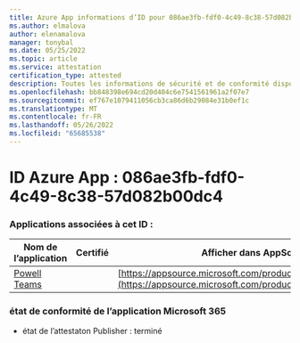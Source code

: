 ```yaml
---
title: Azure App informations d’ID pour 086ae3fb-fdf0-4c49-8c38-57d082b00dc4
ms.author: elmalova
author: elenamalova
manager: tonybal
ms.date: 05/25/2022
ms.topic: article
ms.service: attestation
certification_type: attested
description: Toutes les informations de sécurité et de conformité disponibles pour 086ae3fb-fdf0-4c49-8c38-57d082b00dc4.
ms.openlocfilehash: bb848398e694cd20d404c6e7541561961a2f07e7
ms.sourcegitcommit: ef767e1079411056cb3ca86d6b29084e31b0ef1c
ms.translationtype: MT
ms.contentlocale: fr-FR
ms.lasthandoff: 05/26/2022
ms.locfileid: "65685538"
---
```

# <a name="azure-app-id-086ae3fb-fdf0-4c49-8c38-57d082b00dc4"></a>ID Azure App : 086ae3fb-fdf0-4c49-8c38-57d082b00dc4


### <a name="apps-associated-with-this-id"></a>Applications associées à cet ID :
| **Nom de l’application** | **Certifié** | **Afficher dans AppSource** |
|--------------|---------------|-----------------------|
| [Powell Teams](../forward/WA200001585.md) |  | [https://appsource.microsoft.com/product/office/WA200001585](https://appsource.microsoft.com/product/office/WA200001585) |

### <a name="microsoft-365-app-compliance-status"></a>état de conformité de l’application Microsoft 365
- état de l’attestaton Publisher : terminé
